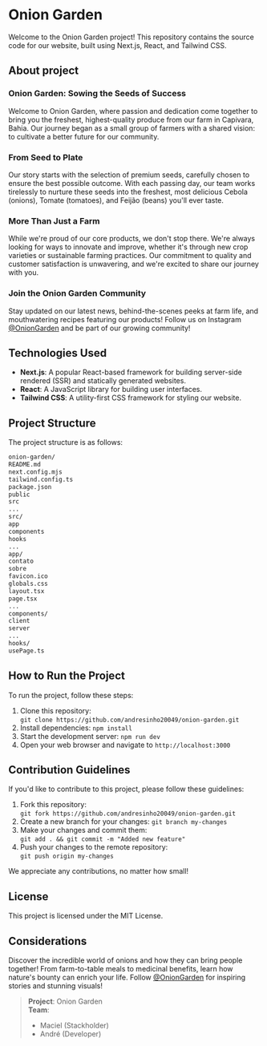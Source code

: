 # Onion Garden

Welcome to the Onion Garden project! This repository contains the source code for our website, built using Next.js, React, and Tailwind CSS.

## About project

### Onion Garden: Sowing the Seeds of Success

Welcome to Onion Garden, where passion and dedication come together to bring you the freshest, highest-quality produce from our farm in Capivara, Bahia. Our journey began as a small group of farmers with a shared vision: to cultivate a better future for our community.

### From Seed to Plate

Our story starts with the selection of premium seeds, carefully chosen to ensure the best possible outcome. With each passing day, our team works tirelessly to nurture these seeds into the freshest, most delicious Cebola (onions), Tomate (tomatoes), and Feijão (beans) you'll ever taste.

### More Than Just a Farm

While we're proud of our core products, we don't stop there. We're always looking for ways to innovate and improve, whether it's through new crop varieties or sustainable farming practices. Our commitment to quality and customer satisfaction is unwavering, and we're excited to share our journey with you.

### Join the Onion Garden Community

Stay updated on our latest news, behind-the-scenes peeks at farm life, and mouthwatering recipes featuring our products! Follow us on Instagram [@OnionGarden](https://www.instagram.com/oniongarde/) and be part of our growing community!

## Technologies Used

-   **Next.js**: A popular React-based framework for building server-side rendered (SSR) and statically generated websites.
-   **React**: A JavaScript library for building user interfaces.
-   **Tailwind CSS**: A utility-first CSS framework for styling our website.

## Project Structure

The project structure is as follows:

```bash
onion-garden/
README.md
next.config.mjs
tailwind.config.ts
package.json
public
src
...
src/
app
components
hooks
...
app/
contato
sobre
favicon.ico
globals.css
layout.tsx
page.tsx
...
components/
client
server
...
hooks/
usePage.ts
```

## How to Run the Project

To run the project, follow these steps:

1. Clone this repository: \
   `git clone https://github.com/andresinho20049/onion-garden.git`
2. Install dependencies: `npm install`
3. Start the development server: `npm run dev`
4. Open your web browser and navigate to `http://localhost:3000`

## Contribution Guidelines

If you'd like to contribute to this project, please follow these guidelines:

1. Fork this repository: \
   `git fork https://github.com/andresinho20049/onion-garden.git`
2. Create a new branch for your changes: `git branch my-changes`
3. Make your changes and commit them: \
   `git add . && git commit -m "Added new feature"`
4. Push your changes to the remote repository: \
   `git push origin my-changes`

We appreciate any contributions, no matter how small!

## License

This project is licensed under the MIT License.

## Considerations

Discover the incredible world of onions and how they can bring people together! From farm-to-table meals to medicinal benefits, learn how nature's bounty can enrich your life. Follow [@OnionGarden](https://www.instagram.com/oniongarde/) for inspiring stories and stunning visuals!

> **Project**: Onion Garden \
> **Team**:
>
> -   Maciel (Stackholder)
> -   André (Developer)
